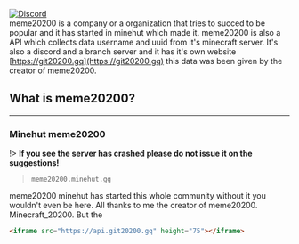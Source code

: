 <a href="https://discord.gg/c9xxRF7eFb"><img src="https://img.shields.io/discord/783309924171644938?color=5865F2&logo=discord&logoColor=white" alt="Discord" /></a>
<br/>
meme20200 is a company or a organization that tries to succed to be popular and it has started in minehut which made it. meme20200 is also a API which collects data username and uuid from it's minecraft server. It's also a discord and a branch server and it has it's own website [https://git20200.gq](https://git20200.gq) this data was been given by the creator of meme20200.
## What is meme20200?
--- 
### Minehut meme20200
!> **If you see the server has crashed please do not issue it on the suggestions!**

> `meme20200.minehut.gg`

meme20200 minehut has started this whole community without it you wouldn't even be here. All thanks to me the creator of meme20200. Minecraft_20200. But the 
```HTML
<iframe src="https://api.git20200.gq" height="75"></iframe>

```

